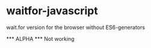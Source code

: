 waitfor-javascript
==================

wait.for version for the browser without ES6-generators


*** ALPHA *** Not working
